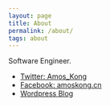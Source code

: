 ```yaml
---
layout: page
title: About
permalink: /about/
tags: about
---
```


Software Engineer.

* [Twitter: Amos_Kong](https://twitter.com/amos_kong)
* [Facebook: amoskong.cn](https://www.facebook.com/amoskong.cn/)
* [Wordpress Blog](https://amoskong.wordpress.com/)
